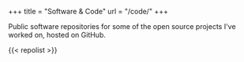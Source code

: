 +++
title = "Software & Code"
url = "/code/"
+++

Public software repositories for some of the open source projects I've worked on, hosted on GitHub.

{{< repolist >}}